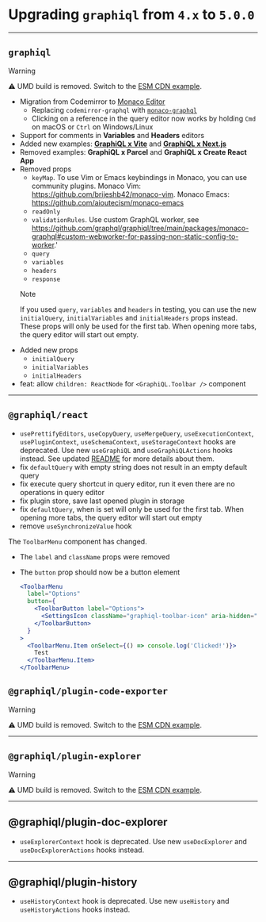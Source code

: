 # Upgrading `graphiql` from `4.x` to `5.0.0`

---

## `graphiql`

> [!WARNING]
>
> ⚠️ UMD build is removed. Switch to the [ESM CDN example](../../examples/graphiql-cdn/index.html).

- Migration from Codemirror to
  [Monaco Editor](https://github.com/microsoft/monaco-editor)
  - Replacing `codemirror-graphql` with
    [`monaco-graphql`](https://github.com/graphql/graphiql/tree/main/packages/monaco-graphql)
  - Clicking on a reference in the query editor now works by holding `Cmd` on macOS or `Ctrl` on Windows/Linux
- Support for comments in **Variables** and **Headers** editors
- Added new examples: [**GraphiQL x Vite**](https://github.com/graphql/graphiql/tree/graphiql-5/examples/graphiql-vite) and [**GraphiQL x
  Next.js**](https://github.com/graphql/graphiql/tree/graphiql-5/examples/graphiql-nextjs)
- Removed examples: **GraphiQL x Parcel** and **GraphiQL x Create React App**
- Removed props
  - `keyMap`. To use Vim or Emacs keybindings in Monaco, you can use community plugins. Monaco Vim: https://github.com/brijeshb42/monaco-vim. Monaco Emacs: https://github.com/aioutecism/monaco-emacs
  - `readOnly`
  - `validationRules`. Use custom GraphQL worker, see https://github.com/graphql/graphiql/tree/main/packages/monaco-graphql#custom-webworker-for-passing-non-static-config-to-worker.'
  - `query`
  - `variables`
  - `headers`
  - `response`
  > [!NOTE]
  >
  > If you used `query`, `variables` and `headers` in testing, you can use the new `initialQuery`, `initialVariables`
  > and `initialHeaders` props instead. These props will only be used for the first tab.
  > When opening more tabs, the query editor will start out empty.
- Added new props
  - `initialQuery`
  - `initialVariables`
  - `initialHeaders`
- feat: allow `children: ReactNode` for `<GraphiQL.Toolbar />` component

---

## `@graphiql/react`

- `usePrettifyEditors`, `useCopyQuery`, `useMergeQuery`, `useExecutionContext`, `usePluginContext`, `useSchemaContext`, `useStorageContext` hooks are deprecated.
  Use new `useGraphiQL` and `useGraphiQLActions` hooks instead. See updated [README](../../packages/graphiql-react/README.md#available-stores) for more details about them.
- fix `defaultQuery` with empty string does not result in an empty default query
- fix execute query shortcut in query editor, run it even there are no operations in query editor
- fix plugin store, save last opened plugin in storage
- fix `defaultQuery`, when is set will only be used for the first tab. When opening more tabs, the query editor will start out empty
- remove `useSynchronizeValue` hook

The `ToolbarMenu` component has changed.

- The `label` and `className` props were removed
- The `button` prop should now be a button element

  ```jsx
  <ToolbarMenu
    label="Options"
    button={
      <ToolbarButton label="Options">
        <SettingsIcon className="graphiql-toolbar-icon" aria-hidden="true" />
      </ToolbarButton>
    }
  >
    <ToolbarMenu.Item onSelect={() => console.log('Clicked!')}>
      Test
    </ToolbarMenu.Item>
  </ToolbarMenu>
  ```

## `@graphiql/plugin-code-exporter`

> [!WARNING]
>
> ⚠️ UMD build is removed. Switch to the [ESM CDN example](../../packages/graphiql-plugin-code-exporter/example/index.html).

---

## `@graphiql/plugin-explorer`

> [!WARNING]
>
> ⚠️ UMD build is removed. Switch to the [ESM CDN example](../../examples/graphiql-cdn/index.html).

---

## @graphiql/plugin-doc-explorer

- `useExplorerContext` hook is deprecated. Use new `useDocExplorer` and `useDocExplorerActions` hooks instead.

---

## @graphiql/plugin-history

- `useHistoryContext` hook is deprecated. Use new `useHistory` and `useHistoryActions` hooks instead.
